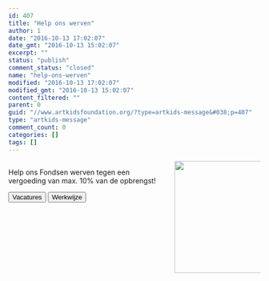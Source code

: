 ```yaml
---
id: 407
title: "Help ons werven"
author: 1
date: "2016-10-13 17:02:07"
date_gmt: "2016-10-13 15:02:07"
excerpt: ""
status: "publish"
comment_status: "closed"
name: "help-ons-werven"
modified: "2016-10-13 17:02:07"
modified_gmt: "2016-10-13 15:02:07"
content_filtered: ""
parent: 0
guid: "//www.artkidsfoundation.org/?type=artkids-message&#038;p=407"
type: "artkids-message"
comment_count: 0
categories: []
tags: []
---
```


<div class="container">
    <div class="columns">
      <div class="column">
        <p class="lead">
          Help ons Fondsen werven tegen een vergoeding van max. 10% van de opbrengst!
        </p>
        <div class="field is-grouped">
          <button type="button" class="button is-large is-light"><span class="fa fa-bullhorn"> </span> Vacatures</button>
          <button type="button" class="button is-large is-light"><span class="fa fa-paperclip"> </span> Werkwijze</button>
        </div>
      </div>
      <div class="column">
        <a href="//www.artkidsfoundation.org/app/uploads/2016/06/IMG_1886.jpg"><img class="img-responsive" src="//www.artkidsfoundation.org/app/uploads/2016/06/IMG_1886-300x224.jpg" width="300" height="224" /></a>
      </div>
    </div>
  </div>